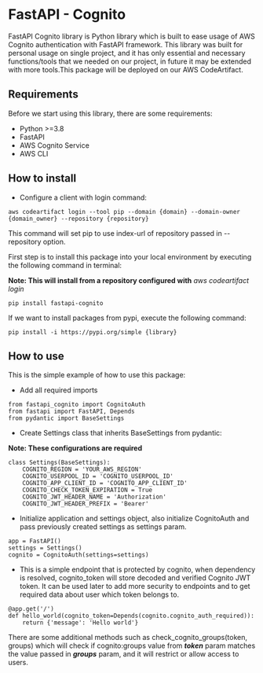 # FastAPI - Cognito
FastAPI Cognito library is Python library which is built to ease usage of AWS Cognito authentication
with FastAPI framework. This library was built for personal usage on single project, and it has only
essential and necessary functions/tools that we needed on our project, in future it may be extended
with more tools.This package will be deployed on our AWS CodeArtifact.

## Requirements

Before we start using this library, there are some requirements:
* Python >=3.8
* FastAPI 
* AWS Cognito Service
* AWS CLI

## How to install
* Configure a client with login command:
```
aws codeartifact login --tool pip --domain {domain} --domain-owner {domain_owner} --repository {repository}
```
This command will set pip to use index-url of repository passed in --repository option.

First step is to install this package into your local environment by executing the following command in 
terminal:

**Note: This will install from a repository configured with** _aws codeartifact login_ 
```
pip install fastapi-cognito
```
If we want to install packages from pypi, execute the following command:
```
pip install -i https://pypi.org/simple {library}
```

## How to use
This is the simple example of how to use this package:

* Add all required imports
```
from fastapi_cognito import CognitoAuth
from fastapi import FastAPI, Depends
from pydantic import BaseSettings
```
* Create Settings class that inherits BaseSettings from pydantic:

**Note: These configurations are required**
```
class Settings(BaseSettings):
    COGNITO_REGION = 'YOUR_AWS_REGION'
    COGNITO_USERPOOL_ID = 'COGNITO_USERPOOL_ID'
    COGNITO_APP_CLIENT_ID = 'COGNITO_APP_CLIENT_ID'
    COGNITO_CHECK_TOKEN_EXPIRATION = True
    COGNITO_JWT_HEADER_NAME = 'Authorization'
    COGNITO_JWT_HEADER_PREFIX = 'Bearer'
```
* Initialize application and settings object, also initialize CognitoAuth and pass previously created
settings as settings param.
```
app = FastAPI()
settings = Settings()
cognito = CognitoAuth(settings=settings)
```
* This is a simple endpoint that is protected by cognito, when dependency is resolved, cognito_token will
store decoded and verified Cognito JWT token. It can be used later to add more security to endpoints and
  to get required data about user which token belongs to.
```
@app.get('/')
def hello_world(cognito_token=Depends(cognito.cognito_auth_required)):
    return {'message': 'Hello world'}
```
There are some additional methods such as check_cognito_groups(token, groups) which will check if cognito:groups value
from **_token_** param matches the value passed in **_groups_** param, and it will restrict or allow access to users.